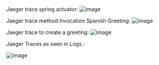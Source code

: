 Jaeger trace spring actuator:
![image](https://user-images.githubusercontent.com/50335583/135881704-d5e55b12-aee9-4064-a0b6-2f94aa3724e3.png)


Jaeger trace method Invocation Spanish Greeting:
![image](https://user-images.githubusercontent.com/50335583/135882513-4a2e26c2-3be5-47a7-8547-c00aabd6a262.png)


Jaeger trace to create a greeting:
![image](https://user-images.githubusercontent.com/50335583/135882903-208f3faa-c1a4-4aeb-8fae-466b20b462b6.png)

Jaeger Traces as seen in Logs :

![image](https://user-images.githubusercontent.com/50335583/135883249-908565f9-dfbc-44b1-a144-a8f3b8c692d8.png)

